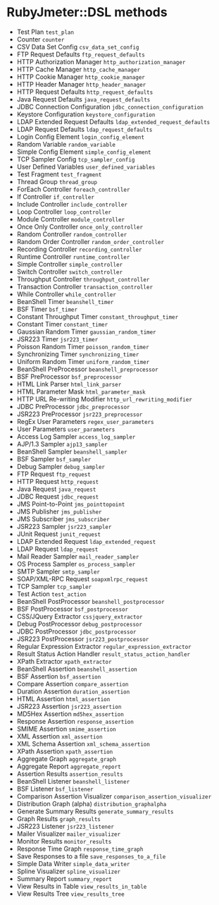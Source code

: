 # RubyJmeter::DSL methods
- Test Plan
  `test_plan`
- Counter
  `counter`
- CSV Data Set Config
  `csv_data_set_config`
- FTP Request Defaults
  `ftp_request_defaults`
- HTTP Authorization Manager
  `http_authorization_manager`
- HTTP Cache Manager
  `http_cache_manager`
- HTTP Cookie Manager
  `http_cookie_manager`
- HTTP Header Manager
  `http_header_manager`
- HTTP Request Defaults
  `http_request_defaults`
- Java Request Defaults
  `java_request_defaults`
- JDBC Connection Configuration
  `jdbc_connection_configuration`
- Keystore Configuration
  `keystore_configuration`
- LDAP Extended Request Defaults
  `ldap_extended_request_defaults`
- LDAP Request Defaults
  `ldap_request_defaults`
- Login Config Element
  `login_config_element`
- Random Variable
  `random_variable`
- Simple Config Element
  `simple_config_element`
- TCP Sampler Config
  `tcp_sampler_config`
- User Defined Variables
  `user_defined_variables`
- Test Fragment
  `test_fragment`
- Thread Group
  `thread_group`
- ForEach Controller
  `foreach_controller`
- If Controller
  `if_controller`
- Include Controller
  `include_controller`
- Loop Controller
  `loop_controller`
- Module Controller
  `module_controller`
- Once Only Controller
  `once_only_controller`
- Random Controller
  `random_controller`
- Random Order Controller
  `random_order_controller`
- Recording Controller
  `recording_controller`
- Runtime Controller
  `runtime_controller`
- Simple Controller
  `simple_controller`
- Switch Controller
  `switch_controller`
- Throughput Controller
  `throughput_controller`
- Transaction Controller
  `transaction_controller`
- While Controller
  `while_controller`
- BeanShell Timer
  `beanshell_timer`
- BSF Timer
  `bsf_timer`
- Constant Throughput Timer
  `constant_throughput_timer`
- Constant Timer
  `constant_timer`
- Gaussian Random Timer
  `gaussian_random_timer`
- JSR223 Timer
  `jsr223_timer`
- Poisson Random Timer
  `poisson_random_timer`
- Synchronizing Timer
  `synchronizing_timer`
- Uniform Random Timer
  `uniform_random_timer`
- BeanShell PreProcessor
  `beanshell_preprocessor`
- BSF PreProcessor
  `bsf_preprocessor`
- HTML Link Parser
  `html_link_parser`
- HTML Parameter Mask
  `html_parameter_mask`
- HTTP URL Re-writing Modifier
  `http_url_rewriting_modifier`
- JDBC PreProcessor
  `jdbc_preprocessor`
- JSR223 PreProcessor
  `jsr223_preprocessor`
- RegEx User Parameters
  `regex_user_parameters`
- User Parameters
  `user_parameters`
- Access Log Sampler
  `access_log_sampler`
- AJP/1.3 Sampler
  `ajp13_sampler`
- BeanShell Sampler
  `beanshell_sampler`
- BSF Sampler
  `bsf_sampler`
- Debug Sampler
  `debug_sampler`
- FTP Request
  `ftp_request`
- HTTP Request
  `http_request`
- Java Request
  `java_request`
- JDBC Request
  `jdbc_request`
- JMS Point-to-Point
  `jms_pointtopoint`
- JMS Publisher
  `jms_publisher`
- JMS Subscriber
  `jms_subscriber`
- JSR223 Sampler
  `jsr223_sampler`
- JUnit Request
  `junit_request`
- LDAP Extended Request
  `ldap_extended_request`
- LDAP Request
  `ldap_request`
- Mail Reader Sampler
  `mail_reader_sampler`
- OS Process Sampler
  `os_process_sampler`
- SMTP Sampler
  `smtp_sampler`
- SOAP/XML-RPC Request
  `soapxmlrpc_request`
- TCP Sampler
  `tcp_sampler`
- Test Action
  `test_action`
- BeanShell PostProcessor
  `beanshell_postprocessor`
- BSF PostProcessor
  `bsf_postprocessor`
- CSS/JQuery Extractor
  `cssjquery_extractor`
- Debug PostProcessor
  `debug_postprocessor`
- JDBC PostProcessor
  `jdbc_postprocessor`
- JSR223 PostProcessor
  `jsr223_postprocessor`
- Regular Expression Extractor
  `regular_expression_extractor`
- Result Status Action Handler
  `result_status_action_handler`
- XPath Extractor
  `xpath_extractor`
- BeanShell Assertion
  `beanshell_assertion`
- BSF Assertion
  `bsf_assertion`
- Compare Assertion
  `compare_assertion`
- Duration Assertion
  `duration_assertion`
- HTML Assertion
  `html_assertion`
- JSR223 Assertion
  `jsr223_assertion`
- MD5Hex Assertion
  `md5hex_assertion`
- Response Assertion
  `response_assertion`
- SMIME Assertion
  `smime_assertion`
- XML Assertion
  `xml_assertion`
- XML Schema Assertion
  `xml_schema_assertion`
- XPath Assertion
  `xpath_assertion`
- Aggregate Graph
  `aggregate_graph`
- Aggregate Report
  `aggregate_report`
- Assertion Results
  `assertion_results`
- BeanShell Listener
  `beanshell_listener`
- BSF Listener
  `bsf_listener`
- Comparison Assertion Visualizer
  `comparison_assertion_visualizer`
- Distribution Graph (alpha)
  `distribution_graphalpha`
- Generate Summary Results
  `generate_summary_results`
- Graph Results
  `graph_results`
- JSR223 Listener
  `jsr223_listener`
- Mailer Visualizer
  `mailer_visualizer`
- Monitor Results
  `monitor_results`
- Response Time Graph
  `response_time_graph`
- Save Responses to a file
  `save_responses_to_a_file`
- Simple Data Writer
  `simple_data_writer`
- Spline Visualizer
  `spline_visualizer`
- Summary Report
  `summary_report`
- View Results in Table
  `view_results_in_table`
- View Results Tree
  `view_results_tree`